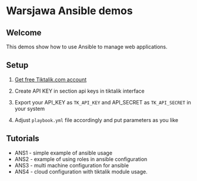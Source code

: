 Warsjawa Ansible demos
================

Welcome
-------

This demos show how to use Ansible to manage web applications.


Setup
-----

1. [Get free Tiktalik.com account](https://tiktalik.com/en/promo?auto=1)

2. Create API KEY in section api keys in tiktalik interface

3. Export your API_KEY as ```TK_API_KEY``` and API_SECRET as ```TK_API_SECRET``` in your system

5. Adjust ```playbook.yml``` file accordingly and put parameters as you like

Tutorials
---------

 * ANS1 - simple example of ansible usage
 * ANS2 - example of using roles in ansible configuration
 * ANS3 - multi machine configuration for ansible
 * ANS4 - cloud configuration with tiktalik module usage.
